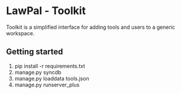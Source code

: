 LawPal - Toolkit
================

Toolkit is a simplified interface for adding tools and users to a generic
workspace.


Getting started
---------------

1. pip install -r requirements.txt
2. manage.py syncdb
3. manage.py loaddata tools.json
4. manage.py runserver_plus